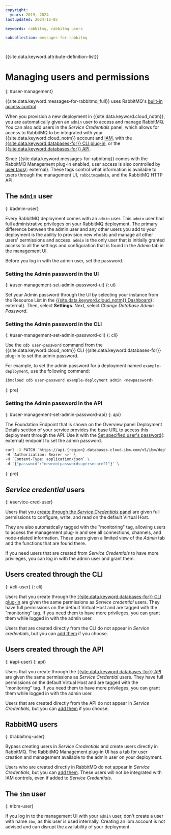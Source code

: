 ```yaml
---
copyright:
  years: 2019, 2024
lastupdated: 2024-12-05

keywords: rabbitmq, rabbitmq users

subcollection: messages-for-rabbitmq

---
```


{{site.data.keyword.attribute-definition-list}}

# Managing users and permissions
{: #user-management}

{{site.data.keyword.messages-for-rabbitmq_full}} uses RabbitMQ's [built-in access control](https://www.rabbitmq.com/access-control.html#permissions). 

When you provision a new deployment in {{site.data.keyword.cloud_notm}}, you are automatically given an `admin` user to access and manage RabbitMQ. You can also add users in the _Service Credentials_ panel, which allows for access to RabbitMQ to be integrated with your {{site.data.keyword.cloud_notm}} account and [IAM](/docs/messages-for-rabbitmq?topic=cloud-databases-iam), with the [{{site.data.keyword.databases-for}} CLI plug-in](/docs/databases-cli-plugin), or the [{{site.data.keyword.databases-for}} API](https://cloud.ibm.com/apidocs/cloud-databases-api/cloud-databases-api-v5#introduction).

Since {{site.data.keyword.messages-for-rabbitmq}} comes with the RabbitMQ Management plug-in enabled, user access is also controlled by [user tags](https://www.rabbitmq.com/management.html#permissions){: external}. These tags control what information is available to users through the management UI, `rabbitmqadmin`, and the RabbitMQ HTTP API.

## The `admin` user
{: #admin-user}

Every RabbitMQ deployment comes with an `admin` user. This `admin` user had full administrative privileges on your RabbitMQ deployment. The primary difference between the admin user and any other users you add to your deployment is the ability to provision new vhosts and manage all other users' permissions and access. `admin` is the only user that is initially granted access to all the settings and configuration that is found in the _Admin_ tab in the management UI. 

Before you log in with the admin user, set the password.

### Setting the Admin password in the UI
{: #user-management-set-admin-password-ui}
{: ui}

Set your Admin password through the UI by selecting your instance from the Resource List in the [{{site.data.keyword.cloud_notm}} Dashboard](https://cloud.ibm.com/){: external}. Then, select **Settings**. Next, select *Change Database Admin Password*.

### Setting the Admin password in the CLI
{: #user-management-set-admin-password-cli}
{: cli}

Use the `cdb user-password` command from the {{site.data.keyword.cloud_notm}} CLI {{site.data.keyword.databases-for}} plug-in to set the admin password.

For example, to set the admin password for a deployment named `example-deployment`, use the following command:

```sh
ibmcloud cdb user-password example-deployment admin <newpassword>
```
{: pre}

### Setting the Admin password in the API
{: #user-management-set-admin-password-api}
{: api}

The Foundation Endpoint that is shown on the Overview panel Deployment Details section of your service provides the base URL to access this deployment through the API. Use it with the [Set specified user's password](https://cloud.ibm.com/apidocs/cloud-databases-api/cloud-databases-api-v5#changeuserpassword){: external} endpoint to set the admin password.

```sh
curl -X PATCH `https://api.{region}.databases.cloud.ibm.com/v5/ibm/deployments/{id}/users/admin` \
-H `Authorization: Bearer <>` \
-H `Content-Type: application/json` \ 
-d `{"password":"newrootpasswordsupersecure21"}` \
```
{: pre}

## _Service credential_ users
{: #service-cred-user}

Users that you [create through the _Service Credentials_ panel](/docs/messages-for-rabbitmq?topic=messages-for-rabbitmq-connection-strings#from-_service-credentials_) are given full permissions to configure, write, and read on the default Virtual Host.  

They are also automatically tagged with the "monitoring" tag, allowing users to access the management plug-in and see all connections, channels, and node-related information. These users given a limited view of the _Admin_ tab and the functions that are found there. 

If you need users that are created from _Service Credentials_ to have more privileges, you can log in with the admin user and grant them.

## Users created through the CLI
{: #cli-user}
{: cli}

Users that you create through the [{{site.data.keyword.databases-for}} CLI plug-in](/docs/cli?topic=cli-install-ibmcloud-cli) are given the same permissions as _Service credential_ users. They have full permissions on the default Virtual Host and are tagged with the "monitoring" tag. If you need them to have more privileges, you can grant them while logged in with the admin user.

Users that are created directly from the CLI do not appear in _Service credentials_, but you can [add them](/docs/messages-for-rabbitmq?topic=messages-for-rabbitmq-connection-strings#adding-users-to-_service-credentials_) if you choose.

## Users created through the API
{: #api-user}
{: api}

Users that you create through the [{{site.data.keyword.databases-for}} API](https://cloud.ibm.com/apidocs/cloud-databases-api/cloud-databases-api-v5#introduction) are given the same permissions as _Service Credential_ users. They have full permissions on the default Virtual Host and are tagged with the "monitoring" tag. If you need them to have more privileges, you can grant them while logged in with the admin user.

Users that are created directly from the API do not appear in _Service Credentials_, but you can [add them](/docs/messages-for-rabbitmq?topic=messages-for-rabbitmq-connection-strings#adding-users-to-_service-credentials_) if you choose.

## RabbitMQ users
{: #rabbitmq-user}

Bypass creating users in _Service Credentials_ and create users directly in RabbitMQ. The RabbitMQ Management plug-in UI has a tab for user creation and management available to the admin user on your deployment.

Users who are created directly in RabbitMQ do not appear in _Service Credentials_, but you can [add them](/docs/messages-for-rabbitmq?topic=messages-for-rabbitmq-connection-strings#adding-users-to-_service-credentials_). These users will not be integrated with IAM controls, even if added to _Service Credentials_.

## The `ibm` user
{: #ibm-user}

If you log in to the management UI with your `admin` user, don't create a user with name `ìbm`, as this user is used internally. Creating an ibm account is not advised and can disrupt the availability of your deployment.
